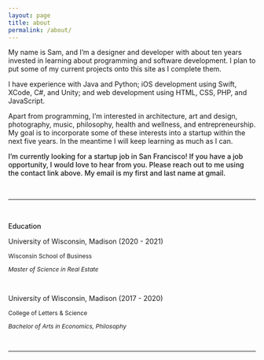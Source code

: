 ```yaml
---
layout: page
title: about
permalink: /about/
---
```


My name is Sam, and I’m a designer and developer with about ten years invested in learning about programming and software development. I plan to put some of my current projects onto this site as I complete them.

I have experience with Java and Python; iOS development using Swift, XCode, C#, and Unity; and web development using HTML, CSS, PHP, and JavaScript.

Apart from programming, I’m interested in architecture, art and design, photography, music, philosophy, health and wellness, and entrepreneurship. My goal is to incorporate some of these interests into a startup within the next five years. In the meantime I will keep learning as much as I can.

<p style="font-weight:500">I’m currently looking for a startup job in San Francisco! If you have a job opportunity, I would love to hear from you. Please reach out to me using the contact link above. My email is my first and last name at gmail.</p>

<br>

---

<br>

<div class="education">
    <p style="font-weight:500">Education</p>
    <p>University of Wisconsin, Madison (2020 - 2021)</p>
    <p style="font-size: 12px">Wisconsin School of Business</p>
    <p style="font-size: 12px; font-style: italic">Master of Science in Real Estate</p>
    <br>
    <p>University of Wisconsin, Madison (2017 - 2020)</p>
    <p style="font-size: 12px">College of Letters & Science</p>
    <p style="font-size: 12px; font-style: italic">Bachelor of Arts in Economics, Philosophy</p>
</div>

<br>

---